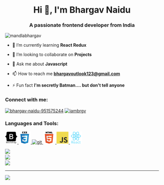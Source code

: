 
<h1 align="center">Hi 👋, I'm Bhargav Naidu</h1>
<h3 align="center">A passionate frontend developer from India</h3>

<p align="left"> <img src="https://komarev.com/ghpvc/?username=mandlabhargav&label=Profile%20views&color=0e75b6&style=flat" alt="mandlabhargav" /> </p>

- 🌱 I’m currently learning **React Redux**

- 👯 I’m looking to collaborate on **Projects**

- 💬 Ask me about **Javascript**

- 📫 How to reach me **bhargavoutlook123@gmail.com**

- ⚡ Fun fact **I'm secretly Batman.... but don't tell anyone**

<h3 align="left">Connect with me:</h3>
<p align="left">
<a href="https://linkedin.com/in/bhargav-naidu-951575244" target="blank"><img align="center" src="https://raw.githubusercontent.com/rahuldkjain/github-profile-readme-generator/master/src/images/icons/Social/linked-in-alt.svg" alt="bhargav-naidu-951575244" height="30" width="40" /></a>
<a href="https://instagram.com/iambrgv" target="blank"><img align="center" src="https://raw.githubusercontent.com/rahuldkjain/github-profile-readme-generator/master/src/images/icons/Social/instagram.svg" alt="iambrgv" height="30" width="40" /></a>
</p>

<h3 align="left">Languages and Tools:</h3>
<p align="left"> <a href="https://getbootstrap.com" target="_blank" rel="noreferrer"> <img src="https://raw.githubusercontent.com/devicons/devicon/master/icons/bootstrap/bootstrap-plain-wordmark.svg" alt="bootstrap" width="40" height="40"/> </a> <a href="https://www.w3schools.com/css/" target="_blank" rel="noreferrer"> <img src="https://raw.githubusercontent.com/devicons/devicon/master/icons/css3/css3-original-wordmark.svg" alt="css3" width="40" height="40"/> </a> <a href="https://git-scm.com/" target="_blank" rel="noreferrer"> <img src="https://www.vectorlogo.zone/logos/git-scm/git-scm-icon.svg" alt="git" width="40" height="40"/> </a> <a href="https://www.w3.org/html/" target="_blank" rel="noreferrer"> <img src="https://raw.githubusercontent.com/devicons/devicon/master/icons/html5/html5-original-wordmark.svg" alt="html5" width="40" height="40"/> </a> <a href="https://developer.mozilla.org/en-US/docs/Web/JavaScript" target="_blank" rel="noreferrer"> <img src="https://raw.githubusercontent.com/devicons/devicon/master/icons/javascript/javascript-original.svg" alt="javascript" width="40" height="40"/> </a> <a href="https://reactjs.org/" target="_blank" rel="noreferrer"> <img src="https://raw.githubusercontent.com/devicons/devicon/master/icons/react/react-original-wordmark.svg" alt="react" width="40" height="40"/> </a> </p>


![](https://github-readme-stats.vercel.app/api?username=mandlabhargav&theme=dark&hide_border=false&include_all_commits=false&count_private=false)<br/>
![](https://github-readme-streak-stats.herokuapp.com/?user=mandlabhargav&theme=dark&hide_border=false)<br/>
![](https://github-readme-stats.vercel.app/api/top-langs/?username=mandlabhargav&theme=dark&hide_border=false&include_all_commits=false&count_private=false&layout=compact)

---
[![](https://visitcount.itsvg.in/api?id=mandlabhargav&icon=0&color=0)](https://visitcount.itsvg.in)



